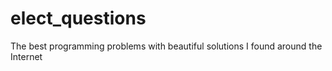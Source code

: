 # elect_questions
The best programming problems with beautiful solutions I found around the Internet
